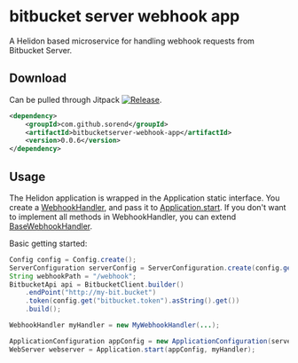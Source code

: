 # bitbucket server webhook app

A Helidon based microservice for handling webhook requests from Bitbucket Server.

## Download

Can be pulled through Jitpack [![Release](https://jitpack.io/v/sorend/bitbucketserver-webhook-app.svg)](https://jitpack.io/#sorend/bitbucketserver-webhook-app).

```xml
<dependency>
    <groupId>com.github.sorend</groupId>
    <artifactId>bitbucketserver-webhook-app</artifactId>
    <version>0.0.6</version>
</dependency>
```

## Usage

The Helidon application is wrapped in the Application static interface. You create a [WebhookHandler](./src/main/java/com/github/sorend/bitbucketserver/webhook/WebhookHandler.java),
and pass it to [Application.start](./src/main/java/com/github/sorend/bitbucketserver/webhook/Application.java). If you don't
want to implement all methods in WebhookHandler, you can extend [BaseWebhookHandler](./src/main/java/com/github/sorend/bitbucketserver/webhook/BaseWebhookHandler.java).

Basic getting started:
```java
Config config = Config.create();
ServerConfiguration serverConfig = ServerConfiguration.create(config.get("server"));
String webhookPath = "/webhook";
BitbucketApi api = BitbucketClient.builder()
    .endPoint("http://my-bit.bucket")
    .token(config.get("bitbucket.token").asString().get())
    .build();

WebhookHandler myHandler = new MyWebhookHandler(...);

ApplicationConfiguration appConfig = new ApplicationConfiguration(serverConfig, webhookPath, api);
WebServer webserver = Application.start(appConfig, myHandler);
```
